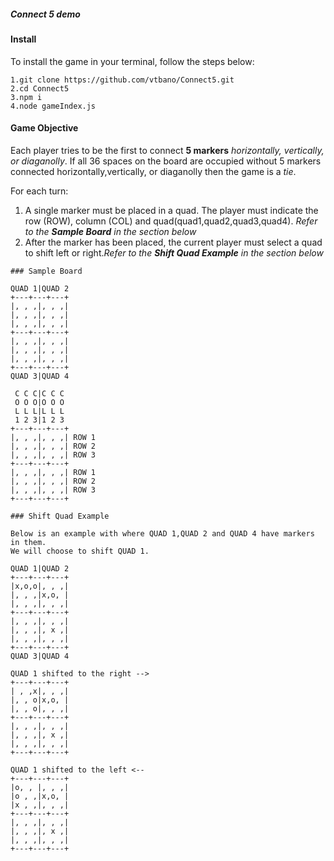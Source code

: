 ##### Connect 5 demo

#### Install

To install the game in your terminal, follow the steps below:

```
1.git clone https://github.com/vtbano/Connect5.git
2.cd Connect5
3.npm i
4.node gameIndex.js
```


#### Game Objective


Each player tries to be the first to connect **5 markers** *horizontally, vertically, or diaganolly*.
If all 36 spaces on the board are occupied without 5 markers connected horizontally,vertically, or diaganolly then the game is a *tie*.

For each turn:
 1. A single marker must be placed in a quad. The player must indicate the row (ROW), column (COL) and quad(quad1,quad2,quad3,quad4). *Refer to the **Sample Board** in the section below*
 2. After the marker has been placed, the current player must select a quad to shift left or right.*Refer to the **Shift Quad Example** in the section below*

```
### Sample Board

QUAD 1|QUAD 2
+---+---+---+
|, , ,|, , ,|
|, , ,|, , ,|
|, , ,|, , ,|
+---+---+---+
|, , ,|, , ,|
|, , ,|, , ,|
|, , ,|, , ,|
+---+---+---+
QUAD 3|QUAD 4

 C C C|C C C
 O O O|O O O
 L L L|L L L
 1 2 3|1 2 3 
+---+---+---+
|, , ,|, , ,| ROW 1
|, , ,|, , ,| ROW 2
|, , ,|, , ,| ROW 3
+---+---+---+
|, , ,|, , ,| ROW 1
|, , ,|, , ,| ROW 2
|, , ,|, , ,| ROW 3
+---+---+---+
```
```
### Shift Quad Example
 
Below is an example with where QUAD 1,QUAD 2 and QUAD 4 have markers in them.
We will choose to shift QUAD 1.

QUAD 1|QUAD 2
+---+---+---+
|x,o,o|, , ,| 
|, , ,|x,o, | 
|, , ,|, , ,| 
+---+---+---+
|, , ,|, , ,| 
|, , ,|, x ,| 
|, , ,|, , ,| 
+---+---+---+
QUAD 3|QUAD 4
 
QUAD 1 shifted to the right -->
+---+---+---+
| , ,x|, , ,| 
|, , o|x,o, | 
|, , o|, , ,| 
+---+---+---+
|, , ,|, , ,| 
|, , ,|, x ,| 
|, , ,|, , ,| 
+---+---+---+

QUAD 1 shifted to the left <--
+---+---+---+
|o, , |, , ,| 
|o , ,|x,o, | 
|x , ,|, , ,| 
+---+---+---+
|, , ,|, , ,| 
|, , ,|, x ,| 
|, , ,|, , ,| 
+---+---+---+
```
